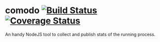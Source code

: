 # comodo [![Build Status](https://travis-ci.org/teomurgi/comodo.svg)](https://travis-ci.org/teomurgi/comodo) [![Coverage Status](https://coveralls.io/repos/teomurgi/comodo/badge.svg)](https://coveralls.io/r/teomurgi/comodo)
An handy NodeJS tool to collect and publish stats of the running process.
